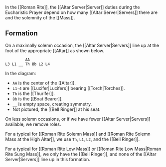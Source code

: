 In the [[Roman Rite]], the [[Altar Server|Server]] duties during the Eucharistic Prayer depend on how many [[Altar Server|Servers]] there are and the solemnity of the [[Mass]].

## Formation
On a maximally solemn occasion, the [[Altar Server|Servers]] line up at the foot of the appropriate [[Altar]] as shown below.

```
         AA
L3 L1 __ Th Bb L2 L4
```

In the diagram:

- `AA` is the center of the [[Altar]].
- `L1-4` are [[Lucifer|Lucifers]] bearing [[Torch|Torches]].
- `Th` is the [[Thurifer]].
- `Bb` is the [[Boat Bearer]].
- `__` is empty space, creating symmetry.
- Not pictured, the [[Bell Ringer]] at his seat.

On less solemn occasions, or if we have fewer [[Altar Server|Servers]] available, we remove roles.

For a typical for [[Roman Rite Solemn Mass]] and [[Roman Rite Solemn Mass at the High Altar]], we use `Th`, `L1`, `L2`, and the [[Bell Ringer]].

For a typical for [[Roman Rite Low Mass]] or [[Roman Rite Low Mass|Roman Rite Sung Mass]], we only have the [[Bell Ringer]], and none of the [[Altar Server|Servers]] line up in this formation.